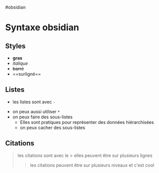 #obsidian
# Syntaxe obsidian

## Styles
 - **gras**
 - _italique_
 - ~~barré~~
 - ==surligné==


## Listes

 - les listes sont avec `- `
 * on peux aussi utiliser `* `
 * on peux faire des sous-listes
     * Elles sont pratiques pour représenter des données hiérarchisées
     * on peux cacher des sous-listes


## Citations

> les citations sont avec le >
> elles peuvent être sur plusieurs lignes
>> les citations peuvent être sur plusieurs niveaux et c'est cool


